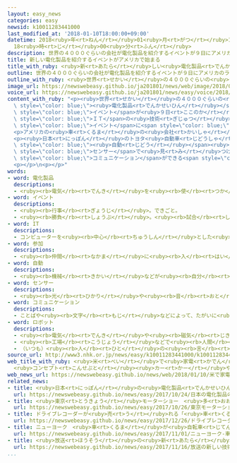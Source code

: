 ```yaml
---
layout: easy_news
categories: easy
newsid: k10011283441000
last_modified_at: '2018-01-10T18:00:00+09:00'
datetime: 2018<ruby>年<rt>ねん</rt></ruby>01<ruby>月<rt>がつ</rt></ruby>10<ruby>日<rt>にち</rt></ruby>
  18<ruby>時<rt>じ</rt></ruby>00<ruby>分<rt>ふん</rt></ruby>
description: 世界の４０００ぐらいの会社が電化製品を紹介するイベントが９日にアメリカのラスベガスで始まりました。
title: 新しい電化製品を紹介するイベントがアメリカで始まる
title_with_ruby: <ruby>新<rt>あたら</rt></ruby>しい<ruby>電化製品<rt>でんかせいひん</rt></ruby>を<ruby>紹介<rt>しょうかい</rt></ruby>するイベントがアメリカで<ruby>始<rt>はじ</rt></ruby>まる
outline: 世界の４０００ぐらいの会社が電化製品を紹介するイベントが９日にアメリカのラスベガスで始まりました。
outline_with_ruby: <ruby>世界<rt>せかい</rt></ruby>の４０００ぐらいの<ruby>会社<rt>かいしゃ</rt></ruby>が<ruby>電化製品<rt>でんかせいひん</rt></ruby>を<ruby>紹介<rt>しょうかい</rt></ruby>するイベントが<ruby>９日<rt>ここのか</rt></ruby>にアメリカのラスベガスで<ruby>始<rt>はじ</rt></ruby>まりました。
image_url: https://newswebeasy.github.io/ja201801/news/web/image/2018/01/10/K10011283441_1801100643_1801100644_01_02.jpg
voice_url: https://newswebeasy.github.io/ja201801/news/easy/voice/2018/01/10/k10011283441000.mp3
content_with_ruby: "<p><ruby>世界<rt>せかい</rt></ruby>の４０００ぐらいの<ruby>会社<rt>かいしゃ</rt></ruby>が<span\
  \ style=\"color: blue;\"><ruby>電化製品<rt>でんかせいひん</rt></ruby></span>を<ruby>紹介<rt>しょうかい</rt></ruby>する<span\
  \ style=\"color: blue;\">イベント</span>が<ruby>９日<rt>ここのか</rt></ruby>にアメリカのラスベガスで<ruby>始<rt>はじ</rt></ruby>まりました。<ruby>車<rt>くるま</rt></ruby>に<span\
  \ style=\"color: blue;\">ＩＴ</span>の<ruby>技術<rt>ぎじゅつ</rt></ruby>を<ruby>使<rt>つか</rt></ruby>うことが<ruby>増<rt>ふ</rt></ruby>えているため、<span\
  \ style=\"color: blue;\">イベント</span>に<span style=\"color: blue;\"><ruby>参加<rt>さんか</rt></ruby></span>する<ruby>車<rt>くるま</rt></ruby>の<ruby>会社<rt>かいしゃ</rt></ruby>が<ruby>多<rt>おお</rt></ruby>くなっています。</p>\n\
  <p>アメリカの<ruby>車<rt>くるま</rt></ruby>の<ruby>会社<rt>かいしゃ</rt></ruby>のフォードは「<ruby>町<rt>まち</rt></ruby>でみんなが<ruby>利用<rt>りよう</rt></ruby>する<ruby>乗<rt>の</rt></ruby>り<ruby>物<rt>もの</rt></ruby>を<ruby>新<rt>あたら</rt></ruby>しくしたいです」と<ruby>話<rt>はな</rt></ruby>しました。</p>\n\
  <p><ruby>日本<rt>にっぽん</rt></ruby>のトヨタ<ruby>自動車<rt>じどうしゃ</rt></ruby>は、<ruby>人<rt>ひと</rt></ruby>が<ruby>運転<rt>うんてん</rt></ruby>しなくても<ruby>走<rt>はし</rt></ruby>る<span\
  \ style=\"color: blue;\"><ruby>自動<rt>じどう</rt></ruby></span><ruby>運転<rt>うんてん</rt></ruby>の<ruby>車<rt>くるま</rt></ruby>を<ruby>紹介<rt>しょうかい</rt></ruby>しています。<ruby>車<rt>くるま</rt></ruby>から２００ｍ<ruby>以内<rt>いない</rt></ruby>にいる<ruby>人<rt>ひと</rt></ruby>や<ruby>物<rt>もの</rt></ruby>などを<span\
  \ style=\"color: blue;\">センサー</span>で<ruby>見<rt>み</rt></ruby>つけることができます。</p>\n<p>ホンダは、<ruby>笑<rt>わら</rt></ruby>ったりして<ruby>人<rt>ひと</rt></ruby>と<span\
  \ style=\"color: blue;\">コミュニケーション</span>ができる<span style=\"color: blue;\">ロボット</span>を<ruby>紹介<rt>しょうかい</rt></ruby>しています。</p>\n\
  <p></p>\n<p></p>"
words:
- word: 電化製品
  descriptions:
  - <ruby><rb>電気</rb><rt>でんき</rt></ruby>を<ruby><rb>使</rb><rt>つか</rt></ruby>って、はたらかせる<ruby><rb>機械</rb><rt>きかい</rt></ruby>。<ruby><rb>電気冷蔵庫</rb><rt>でんきれいぞうこ</rt></ruby>・<ruby><rb>電気洗濯機</rb><rt>でんきせんたくき</rt></ruby>など。
- word: イベント
  descriptions:
  - <ruby><rb>行事</rb><rt>ぎょうじ</rt></ruby>。できごと。
  - <ruby><rb>勝負</rb><rt>しょうぶ</rt></ruby>。<ruby><rb>試合</rb><rt>しあい</rt></ruby>。
- word: IT
  descriptions:
  - コンピューターを<ruby><rb>中心</rb><rt>ちゅうしん</rt></ruby>とした<ruby><rb>情報技術</rb><rt>じょうほうぎじゅつ</rt></ruby>。
- word: 参加
  descriptions:
  - <ruby><rb>仲間</rb><rt>なかま</rt></ruby>に<ruby><rb>入</rb><rt>はい</rt></ruby>ること。
- word: 自動
  descriptions:
  - <ruby><rb>機械</rb><rt>きかい</rt></ruby>などが<ruby><rb>自分</rb><rt>じぶん</rt></ruby>の<ruby><rb>力</rb><rt>ちから</rt></ruby>で<ruby><rb>動</rb><rt>うご</rt></ruby>くこと。
- word: センサー
  descriptions:
  - <ruby><rb>光</rb><rt>ひかり</rt></ruby>や<ruby><rb>音</rb><rt>おと</rt></ruby>、<ruby><rb>温度</rb><rt>おんど</rt></ruby>などに<ruby><rb>反応</rb><rt>はんのう</rt></ruby>して、<ruby><rb>電気的</rb><rt>でんきてき</rt></ruby>な<ruby><rb>信号</rb><rt>しんごう</rt></ruby>を<ruby><rb>送</rb><rt>おく</rt></ruby>る<ruby><rb>装置</rb><rt>そうち</rt></ruby>。
- word: コミュニケーション
  descriptions:
  - ことばや<ruby><rb>文字</rb><rt>もじ</rt></ruby>などによって、たがいに<ruby><rb>気持</rb><rt>きも</rt></ruby>ちや<ruby><rb>考</rb><rt>かんが</rt></ruby>えを<ruby><rb>伝</rb><rt>つた</rt></ruby>え<ruby><rb>合</rb><rt>あ</rt></ruby>うこと。
- word: ロボット
  descriptions:
  - <ruby><rb>電気</rb><rt>でんき</rt></ruby>や<ruby><rb>磁気</rb><rt>じき</rt></ruby>の<ruby><rb>力</rb><rt>ちから</rt></ruby>で<ruby><rb>動</rb><rt>うご</rt></ruby>く<ruby><rb>人形</rb><rt>にんぎょう</rt></ruby>。<ruby><rb>人造</rb><rt>じんぞう</rt></ruby><ruby><rb>人間</rb><rt>にんげん</rt></ruby>。
  - <ruby><rb>工場</rb><rt>こうじょう</rt></ruby>などで<ruby><rb>人間</rb><rt>にんげん</rt></ruby>に<ruby><rb>代</rb><rt>か</rt></ruby>わって、<ruby><rb>作業</rb><rt>さぎょう</rt></ruby>する<ruby><rb>機械</rb><rt>きかい</rt></ruby>。
  - （いつも）<ruby><rb>人</rb><rt>ひと</rt></ruby>の<ruby><rb>言</rb><rt>い</rt></ruby>いなりになって<ruby><rb>動</rb><rt>うご</rt></ruby>く<ruby><rb>人</rb><rt>ひと</rt></ruby>。
source_url: http://www3.nhk.or.jp/news/easy/k10011283441000/k10011283441000.html
web_title_with_ruby: <ruby>米<rt>べい</rt></ruby>で<ruby>家電<rt>かでん</rt></ruby><ruby>ショー<rt>しょー</rt></ruby><ruby>開幕<rt>かいまく</rt></ruby>
  <ruby>コンセプト<rt>こんせぷと</rt></ruby><ruby>カー<rt>かー</rt></ruby>や<ruby>ロボット<rt>ろぼっと</rt></ruby>などに<ruby>注目<rt>ちゅうもく</rt></ruby>
web_news_url: https://newswebeasy.github.io/news/web/2018/01/10/米で家電ショー開幕-コンセプトカーやロボットなどに注目
related_news:
- title: <ruby>日本<rt>にっぽん</rt></ruby>の<ruby>電化製品<rt>でんかせいひん</rt></ruby>の<ruby>会社<rt>かいしゃ</rt></ruby>が<ruby>自動<rt>じどう</rt></ruby>で<ruby>走<rt>はし</rt></ruby>る<ruby>車<rt>くるま</rt></ruby>の<ruby>研究<rt>けんきゅう</rt></ruby>を<ruby>進<rt>すす</rt></ruby>める
  url: https://newswebeasy.github.io/news/easy/2017/10/24/日本の電化製品の会社が自動で走る車の研究を進める
- title: <ruby>東京<rt>とうきょう</rt></ruby>モーターショー　<ruby>多<rt>おお</rt></ruby>くの<ruby>会社<rt>かいしゃ</rt></ruby>が<ruby>電気<rt>でんき</rt></ruby><ruby>自動車<rt>じどうしゃ</rt></ruby>を<ruby>紹介<rt>しょうかい</rt></ruby>
  url: https://newswebeasy.github.io/news/easy/2017/10/26/東京モーターショー-多くの会社が電気自動車を紹介
- title: ドライブレコーダーが<ruby>売<rt>う</rt></ruby>れる「<ruby>車<rt>くるま</rt></ruby>のトラブルをなくしたい」
  url: https://newswebeasy.github.io/news/easy/2017/12/26/ドライブレコーダーが売れる車のトラブルをなくしたい
- title: ニューヨーク　<ruby>車<rt>くるま</rt></ruby>が<ruby>自転車<rt>じてんしゃ</rt></ruby>などをはねて８<ruby>人<rt>にん</rt></ruby>が<ruby>亡<rt>な</rt></ruby>くなる
  url: https://newswebeasy.github.io/news/easy/2017/11/01/ニューヨーク-車が自転車などをはねて8人が亡くなる
- title: <ruby>放送<rt>ほうそう</rt></ruby>の<ruby>新<rt>あたら</rt></ruby>しい<ruby>技術<rt>ぎじゅつ</rt></ruby>を<ruby>紹介<rt>しょうかい</rt></ruby>するイベント
  url: https://newswebeasy.github.io/news/easy/2017/11/16/放送の新しい技術を紹介するイベント
...
```

